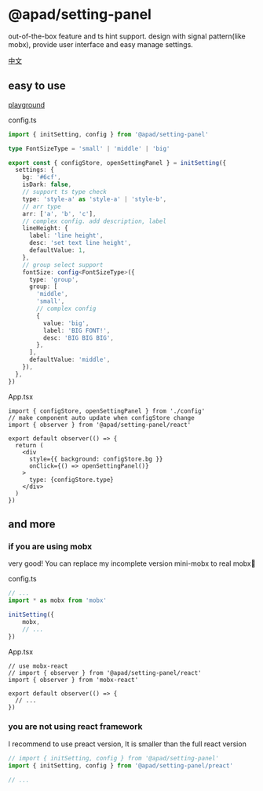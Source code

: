 # @apad/setting-panel
out-of-the-box feature and ts hint support. design with signal pattern(like mobx), provide user interface and easy manage settings.

[中文](./readme-zh.md)

## easy to use
[playground](https://playcode.io/1680353)

config.ts
```ts
import { initSetting, config } from '@apad/setting-panel'

type FontSizeType = 'small' | 'middle' | 'big'

export const { configStore, openSettingPanel } = initSetting({
  settings: {
    bg: '#6cf',
    isDark: false,
    // support ts type check
    type: 'style-a' as 'style-a' | 'style-b',
    // arr type
    arr: ['a', 'b', 'c'],
    // complex config. add description, label
    lineHeight: {
      label: 'line height',
      desc: 'set text line height',
      defaultValue: 1,
    },
    // group select support
    fontSize: config<FontSizeType>({
      type: 'group',
      group: [
        'middle',
        'small',
        // complex config
        {
          value: 'big',
          label: 'BIG FONT!',
          desc: 'BIG BIG BIG',
        },
      ],
      defaultValue: 'middle',
    }),
  },
})
```
App.tsx
```tsx
import { configStore, openSettingPanel } from './config'
// make component auto update when configStore change
import { observer } from '@apad/setting-panel/react'

export default observer(() => {
  return (
    <div
      style={{ background: configStore.bg }}
      onClick={() => openSettingPanel()}
    >
      type: {configStore.type}
    </div>
  )
})
```

## and more
### if you are using mobx
very good! You can replace my incomplete version mini-mobx to real mobx🤣

config.ts
```ts
// ...
import * as mobx from 'mobx'

initSetting({
    mobx,
    // ...
})
```
App.tsx
```tsx
// use mobx-react
// import { observer } from '@apad/setting-panel/react'
import { observer } from 'mobx-react'

export default observer(() => {
  // ...
})
```
### you are not using react framework
I recommend to use preact version, It is smaller than the full react version
```ts
// import { initSetting, config } from '@apad/setting-panel'
import { initSetting, config } from '@apad/setting-panel/preact'

// ...
```